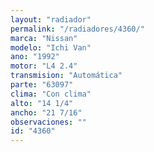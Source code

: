 ```yaml
---
layout: "radiador"
permalink: "/radiadores/4360/"
marca: "Nissan"
modelo: "Ichi Van"
ano: "1992"
motor: "L4 2.4"
transmision: "Automática"
parte: "63097"
clima: "Con clima"
alto: "14 1/4"
ancho: "21 7/16"
observaciones: ""
id: "4360"
---
```


